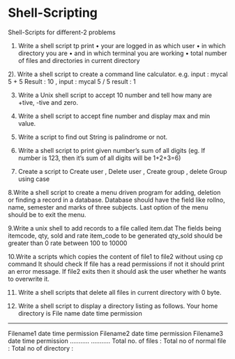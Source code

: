 # Shell-Scripting
Shell-Scripts for different-2 problems 



1) Write a shell script tp print 
•	your are logged in as which user
•	in which directory you are
•	and in which terminal you are working
•	total number of files and directories in current directory
 
2). Write a shell script to create a command line calculator. 
e.g. input : mycal 5 + 5 Result : 10 , input : mycal 5 / 5 result : 1

3) Write a Unix shell script to accept 10 number and tell how many are +tive, -tive and zero. 


4) Write a shell script to accept fine number and display max and min value. 

5) Write a script to find out String is palindrome or not. 


6) Write a shell script to print given number’s sum of all digits (eg. If number is 123, then it’s sum of all digits will be 1+2+3=6)

7) Create a script to 
	Create user , Delete user , Create group , delete Group using case


8.Write a shell script to create a menu driven program for adding, deletion or finding a record in a database. Database should have the field like rollno, name, semester and marks of three subjects. Last option of the menu should be to exit the menu. 

9.Write a unix shell to add records to a file called item.dat The fields being itemcode, qty, sold and rate 
item_code to be generated 
qty_sold should be greater than 0 
	rate between 100 to 10000


10.Write a scripts which copies the content of file1 to file2 without using cp command It should check If file has a read permissions if not it should print an error message. If file2 exits then it should ask the user whether he wants to overwrite it. 


11. Write a shell scripts that delete all files in current directory with 0 byte. 



12. Write a shell script to display a directory listing as follows. Your home directory is <home directory name> 
File name date time permission 
------------- ------ ----- --------------- 
Filename1 date time permission 
Filename2 date time permission 
Filename3 date time permission 
……….. 
……….. 
Total no. of files : <total number> 
Total no of normal file : <number> 
Total no of directory : <number>


